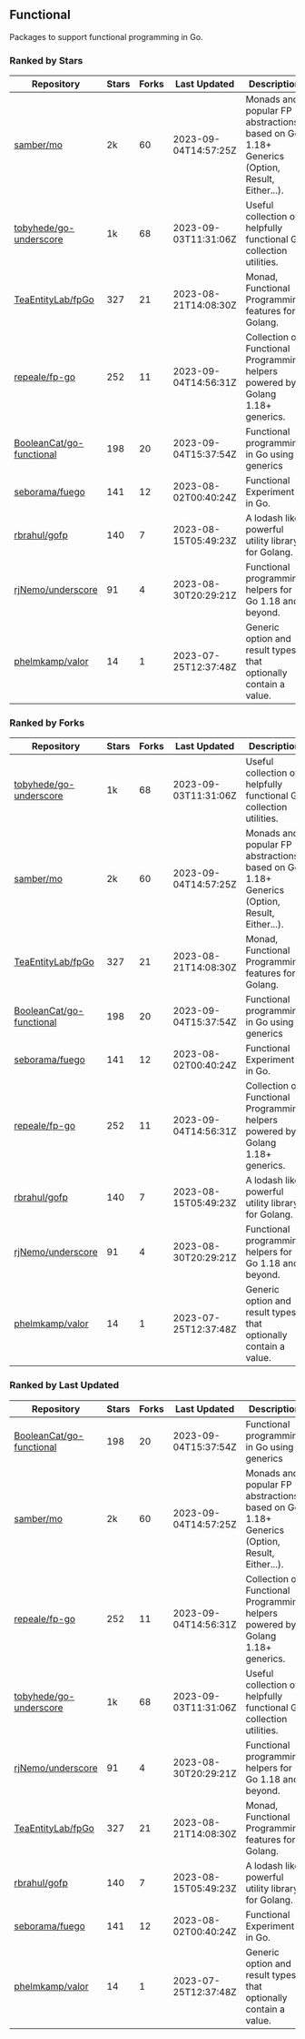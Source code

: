 ## Functional

Packages to support functional programming in Go.

### Ranked by Stars

| Repository | Stars | Forks | Last Updated | Description | 
|------------|-------|-------|--------------|-------------|
| [samber/mo](https://github.com/samber/mo) | 2k | 60 | 2023-09-04T14:57:25Z |  Monads and popular FP abstractions, based on Go 1.18+ Generics (Option, Result, Either...). |
| [tobyhede/go-underscore](https://github.com/tobyhede/go-underscore) | 1k | 68 | 2023-09-03T11:31:06Z |  Useful collection of helpfully functional Go collection utilities. |
| [TeaEntityLab/fpGo](https://github.com/TeaEntityLab/fpGo) | 327 | 21 | 2023-08-21T14:08:30Z |  Monad, Functional Programming features for Golang. |
| [repeale/fp-go](https://github.com/repeale/fp-go) | 252 | 11 | 2023-09-04T14:56:31Z |  Collection of Functional Programming helpers powered by Golang 1.18+ generics. |
| [BooleanCat/go-functional](https://github.com/BooleanCat/go-functional) | 198 | 20 | 2023-09-04T15:37:54Z |  Functional programming in Go using generics |
| [seborama/fuego](https://github.com/seborama/fuego) | 141 | 12 | 2023-08-02T00:40:24Z |  Functional Experiment in Go. |
| [rbrahul/gofp](https://github.com/rbrahul/gofp) | 140 | 7 | 2023-08-15T05:49:23Z |  A lodash like powerful utility library for Golang. |
| [rjNemo/underscore](https://github.com/rjNemo/underscore) | 91 | 4 | 2023-08-30T20:29:21Z |  Functional programming helpers for Go 1.18 and beyond. |
| [phelmkamp/valor](https://github.com/phelmkamp/valor) | 14 | 1 | 2023-07-25T12:37:48Z |  Generic option and result types that optionally contain a value. |

### Ranked by Forks

| Repository | Stars | Forks | Last Updated | Description | 
|------------|-------|-------|--------------|-------------|
| [tobyhede/go-underscore](https://github.com/tobyhede/go-underscore) | 1k | 68 | 2023-09-03T11:31:06Z |  Useful collection of helpfully functional Go collection utilities. |
| [samber/mo](https://github.com/samber/mo) | 2k | 60 | 2023-09-04T14:57:25Z |  Monads and popular FP abstractions, based on Go 1.18+ Generics (Option, Result, Either...). |
| [TeaEntityLab/fpGo](https://github.com/TeaEntityLab/fpGo) | 327 | 21 | 2023-08-21T14:08:30Z |  Monad, Functional Programming features for Golang. |
| [BooleanCat/go-functional](https://github.com/BooleanCat/go-functional) | 198 | 20 | 2023-09-04T15:37:54Z |  Functional programming in Go using generics |
| [seborama/fuego](https://github.com/seborama/fuego) | 141 | 12 | 2023-08-02T00:40:24Z |  Functional Experiment in Go. |
| [repeale/fp-go](https://github.com/repeale/fp-go) | 252 | 11 | 2023-09-04T14:56:31Z |  Collection of Functional Programming helpers powered by Golang 1.18+ generics. |
| [rbrahul/gofp](https://github.com/rbrahul/gofp) | 140 | 7 | 2023-08-15T05:49:23Z |  A lodash like powerful utility library for Golang. |
| [rjNemo/underscore](https://github.com/rjNemo/underscore) | 91 | 4 | 2023-08-30T20:29:21Z |  Functional programming helpers for Go 1.18 and beyond. |
| [phelmkamp/valor](https://github.com/phelmkamp/valor) | 14 | 1 | 2023-07-25T12:37:48Z |  Generic option and result types that optionally contain a value. |

### Ranked by Last Updated

| Repository | Stars | Forks | Last Updated | Description | 
|------------|-------|-------|--------------|-------------|
| [BooleanCat/go-functional](https://github.com/BooleanCat/go-functional) | 198 | 20 | 2023-09-04T15:37:54Z |  Functional programming in Go using generics |
| [samber/mo](https://github.com/samber/mo) | 2k | 60 | 2023-09-04T14:57:25Z |  Monads and popular FP abstractions, based on Go 1.18+ Generics (Option, Result, Either...). |
| [repeale/fp-go](https://github.com/repeale/fp-go) | 252 | 11 | 2023-09-04T14:56:31Z |  Collection of Functional Programming helpers powered by Golang 1.18+ generics. |
| [tobyhede/go-underscore](https://github.com/tobyhede/go-underscore) | 1k | 68 | 2023-09-03T11:31:06Z |  Useful collection of helpfully functional Go collection utilities. |
| [rjNemo/underscore](https://github.com/rjNemo/underscore) | 91 | 4 | 2023-08-30T20:29:21Z |  Functional programming helpers for Go 1.18 and beyond. |
| [TeaEntityLab/fpGo](https://github.com/TeaEntityLab/fpGo) | 327 | 21 | 2023-08-21T14:08:30Z |  Monad, Functional Programming features for Golang. |
| [rbrahul/gofp](https://github.com/rbrahul/gofp) | 140 | 7 | 2023-08-15T05:49:23Z |  A lodash like powerful utility library for Golang. |
| [seborama/fuego](https://github.com/seborama/fuego) | 141 | 12 | 2023-08-02T00:40:24Z |  Functional Experiment in Go. |
| [phelmkamp/valor](https://github.com/phelmkamp/valor) | 14 | 1 | 2023-07-25T12:37:48Z |  Generic option and result types that optionally contain a value. |

